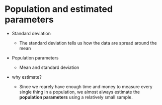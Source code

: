 # Population and estimated parameters

- Standard deviation 
    - The standard deviation tells us how the data are spread around the mean

- Population parameters
    - Mean and standard deviation 

- why estimate?
    - Since we rearely have enough time and money to measure every single thing in a population, we almost always estimate the **population parameters** using a relatively small sample. 
